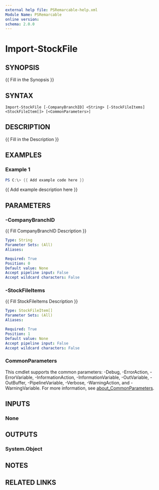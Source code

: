 ```yaml
---
external help file: PSRemarcable-help.xml
Module Name: PSRemarcable
online version:
schema: 2.0.0
---
```


# Import-StockFile

## SYNOPSIS
{{ Fill in the Synopsis }}

## SYNTAX

```
Import-StockFile [-CompanyBranchID] <String> [-StockFileItems] <StockFileItem[]> [<CommonParameters>]
```

## DESCRIPTION
{{ Fill in the Description }}

## EXAMPLES

### Example 1
```powershell
PS C:\> {{ Add example code here }}
```

{{ Add example description here }}

## PARAMETERS

### -CompanyBranchID
{{ Fill CompanyBranchID Description }}

```yaml
Type: String
Parameter Sets: (All)
Aliases:

Required: True
Position: 0
Default value: None
Accept pipeline input: False
Accept wildcard characters: False
```

### -StockFileItems
{{ Fill StockFileItems Description }}

```yaml
Type: StockFileItem[]
Parameter Sets: (All)
Aliases:

Required: True
Position: 1
Default value: None
Accept pipeline input: False
Accept wildcard characters: False
```

### CommonParameters
This cmdlet supports the common parameters: -Debug, -ErrorAction, -ErrorVariable, -InformationAction, -InformationVariable, -OutVariable, -OutBuffer, -PipelineVariable, -Verbose, -WarningAction, and -WarningVariable. For more information, see [about_CommonParameters](http://go.microsoft.com/fwlink/?LinkID=113216).

## INPUTS

### None

## OUTPUTS

### System.Object
## NOTES

## RELATED LINKS
